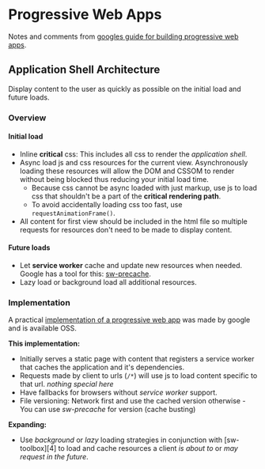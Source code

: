 Progressive Web Apps
====================
Notes and comments from [googles guide for building progressive web apps][1].



Application Shell Architecture
------------------------------
Display content to the user as quickly as possible on the initial load and future loads.


### Overview

#### Initial load
* Inline __critical__ css: This includes all css to render the _application shell_.
* Async load js and css resources for the current view. Asynchronously loading these resources will allow the DOM and CSSOM to render without being blocked thus reducing your initial load time.
  * Because css cannot be async loaded with just markup, use js to load css that shouldn't be a part of the __critical rendering path__.
  * To avoid accidentally loading css too fast, use `requestAnimationFrame()`.
* All content for first view should be included in the html file so multiple requests for resources don't need to be made to display content.

#### Future loads
* Let __service worker__ cache and update new resources when needed. Google has a tool for this: [sw-precache][2].
* Lazy load or background load all additional resources.


### Implementation
A practical [implementation of a progressive web app][3] was made by google and is available OSS.

__This implementation:__
* Initially serves a static page with content that registers a service worker that caches the application and it's dependencies.
* Requests made by client to urls (`/*`) will use js to load content specific to that url. _nothing special here_
* Have fallbacks for browsers without _service worker_ support.
* File versioning: Network first and use the cached version otherwise - You can use _sw-precache_ for version (cache busting)

__Expanding:__
* Use _background_ or _lazy_ loading strategies in conjunction with [sw-toolbox][4] to load and cache resources a client _is about to_ or _may request in the future_.




<!--References-->
[1]: https://developers.google.com/web/progressive-web-apps/ "Google's progressive-web-apps guide"
[2]: https://github.com/GoogleChrome/sw-precache/ "sw-precache github"
[3]: https://github.com/GoogleChrome/application-shell "Application shell demo github"
